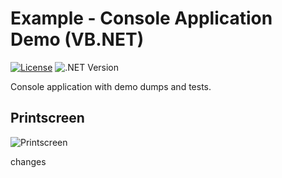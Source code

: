 # Example - Console Application Demo (VB.NET)

[![License](https://img.shields.io/badge/Licence-BSD-brightgreen.svg?style=plastic)](https://raw.githubusercontent.com/debug-sharp/desharp/master/LICENCE.md)
![.NET Version](https://img.shields.io/badge/.NET->=4.0-brightgreen.svg?style=plastic) 

Console application with demo dumps and tests.

## Printscreen
![Printscreen](https://raw.githubusercontent.com/debug-sharp/example-console-visualbasic/master/printscreen.png)


changes
